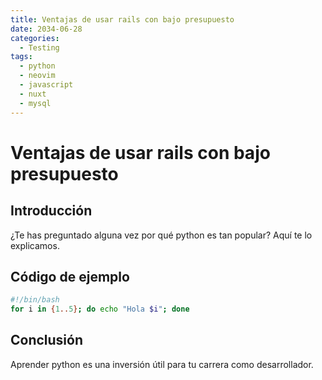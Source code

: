 ```yaml
---
title: Ventajas de usar rails con bajo presupuesto
date: 2034-06-28
categories:
  - Testing
tags:
  - python
  - neovim
  - javascript
  - nuxt
  - mysql
---
```


# Ventajas de usar rails con bajo presupuesto

## Introducción

¿Te has preguntado alguna vez por qué python es tan popular? Aquí te lo explicamos.

## Código de ejemplo

```bash
#!/bin/bash
for i in {1..5}; do echo "Hola $i"; done
```

## Conclusión

Aprender python es una inversión útil para tu carrera como desarrollador.